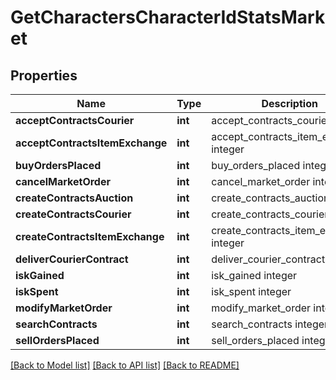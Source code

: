 # GetCharactersCharacterIdStatsMarket

## Properties
Name | Type | Description | Notes
------------ | ------------- | ------------- | -------------
**acceptContractsCourier** | **int** | accept_contracts_courier integer | [optional] 
**acceptContractsItemExchange** | **int** | accept_contracts_item_exchange integer | [optional] 
**buyOrdersPlaced** | **int** | buy_orders_placed integer | [optional] 
**cancelMarketOrder** | **int** | cancel_market_order integer | [optional] 
**createContractsAuction** | **int** | create_contracts_auction integer | [optional] 
**createContractsCourier** | **int** | create_contracts_courier integer | [optional] 
**createContractsItemExchange** | **int** | create_contracts_item_exchange integer | [optional] 
**deliverCourierContract** | **int** | deliver_courier_contract integer | [optional] 
**iskGained** | **int** | isk_gained integer | [optional] 
**iskSpent** | **int** | isk_spent integer | [optional] 
**modifyMarketOrder** | **int** | modify_market_order integer | [optional] 
**searchContracts** | **int** | search_contracts integer | [optional] 
**sellOrdersPlaced** | **int** | sell_orders_placed integer | [optional] 

[[Back to Model list]](../README.md#documentation-for-models) [[Back to API list]](../README.md#documentation-for-api-endpoints) [[Back to README]](../README.md)


